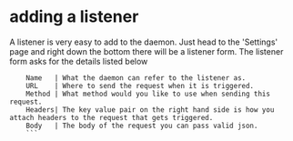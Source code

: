 # adding a listener
A listener is very easy to add to the daemon. Just head to the 'Settings' page and right down the bottom there will be a listener form. The listener form asks for the details listed below
```
    Name   | What the daemon can refer to the listener as.
    URL    | Where to send the request when it is triggered.
    Method | What method would you like to use when sending this request.
    Headers| The key value pair on the right hand side is how you attach headers to the request that gets triggered.
    Body   | The body of the request you can pass valid json.
    ```